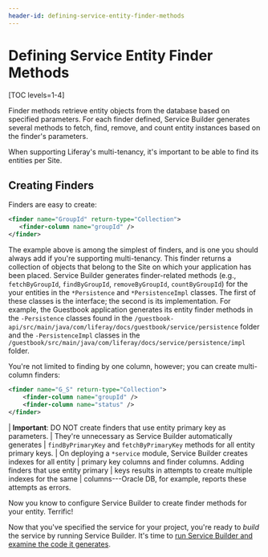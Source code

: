 ```yaml
---
header-id: defining-service-entity-finder-methods
---
```


# Defining Service Entity Finder Methods

[TOC levels=1-4]

Finder methods retrieve entity objects from the database based on specified
parameters. For each finder defined, Service Builder generates several methods
to fetch, find, remove, and count entity instances based on the finder's
parameters. 

When supporting Liferay's multi-tenancy, it's important to be able to find its
entities per Site. 

## Creating Finders

Finders are easy to create: 

```xml
<finder name="GroupId" return-type="Collection">
   <finder-column name="groupId" />
</finder> 
```

The example above is among the simplest of finders, and is one you should always
add if you're supporting multi-tenancy. This finder returns a collection of
objects that belong to the Site on which your application has been placed.
Service Builder generates finder-related methods (e.g., `fetchByGroupId`,
`findByGroupId`, `removeByGroupId`, `countByGroupId`) for the your entities in
the `*Persistence` and `*PersistenceImpl` classes. The first of these classes is
the interface; the second is its implementation. For example, the Guestbook
application generates its entity finder methods in the `-Persistence`
classes found in the
`/guestbook-api/src/main/java/com/liferay/docs/guestbook/service/persistence` folder
and the `-PersistenceImpl` classes in the
`/guestbook/src/main/java/com/liferay/docs/service/persistence/impl`
folder.

You're not limited to finding by one column, however; you can create
multi-column finders: 

```xml
<finder name="G_S" return-type="Collection">
	<finder-column name="groupId" />
	<finder-column name="status" />
</finder>
```

| **Important**: DO NOT create finders that use entity primary key as parameters.
| They're unnecessary as Service Builder automatically generates
| `findByPrimaryKey` and `fetchByPrimaryKey` methods for all entity primary keys.
| On deploying a `*service` module, Service Builder creates indexes for all entity
| primary key columns and finder columns. Adding finders that use entity primary
| keys results in attempts to create multiple indexes for the same
| columns---Oracle DB, for example, reports these attempts as errors.

Now you know to configure Service Builder to create finder methods for your
entity. Terrific!

Now that you've specified the service for your project, you're ready to *build*
the service by running Service Builder. It's time to
[run Service Builder and examine the code it generates](/docs/7-2/appdev/-/knowledge_base/a/running-service-builder). 
